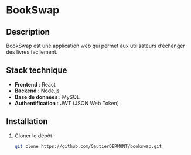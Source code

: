# BookSwap

## Description
BookSwap est une application web qui permet aux utilisateurs d’échanger des livres facilement.

## Stack technique
- **Frontend** : React  
- **Backend** : Node.js  
- **Base de données** : MySQL  
- **Authentification** : JWT (JSON Web Token)

## Installation

1. Cloner le dépôt :
   ```bash
   git clone https://github.com/GautierDERMONT/bookswap.git
